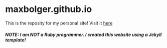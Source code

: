 # maxbolger.github.io

This is the reposity for my personal site! Visit it [here](https://maxbolger.github.io/)


#### *NOTE: I am NOT a Ruby programmer. I created this website using a Jekyll template!*
